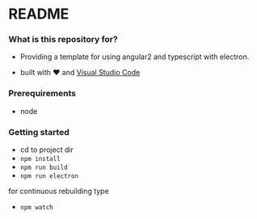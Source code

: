 # README #

### What is this repository for? ###

* Providing a template for using angular2 and typescript with electron.


* built with :heart: and [Visual Studio Code](https://code.visualstudio.com)

### Prerequirements ###

* node

### Getting started

* cd to project dir
* `npm install`
* `npm run build`
* `npm run electron`

for continuous rebuilding type

* `npm watch`